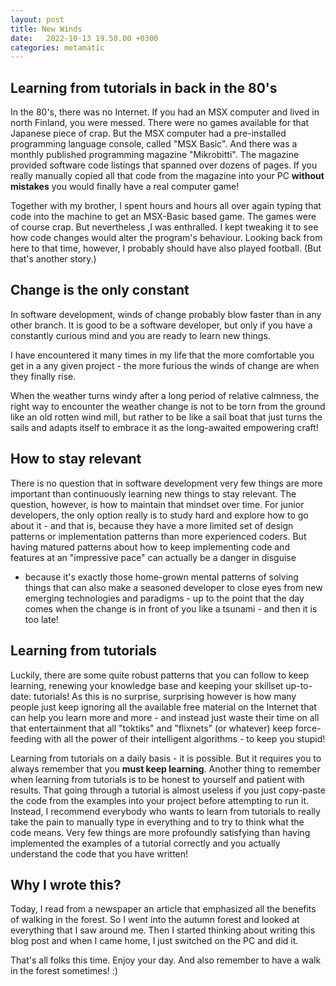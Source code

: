 ```yaml
---
layout: post
title: New Winds
date:   2022-10-13 19.50.00 +0300
categories: metamatic
---
```


## Learning from tutorials in back in the 80's

In the 80's, there was no Internet. If you had an MSX computer and lived
in north Finland, you were messed. There were no games available for that
Japanese piece of crap. But the MSX computer had a pre-installed programming
language console, called "MSX Basic". And there was a monthly published
programming magazine "Mikrobitti". The magazine provided software code listings that
spanned over dozens of pages. If you really manually copied all that code from 
the magazine into your PC **without mistakes** you would finally have a real 
computer game!

Together with my brother, I spent hours and hours all over again typing that code 
into the machine to get an MSX-Basic based game. The games were of course crap. 
But nevertheless ,I was enthralled. I kept tweaking it to see how code changes
would alter the program's behaviour.  Looking back from here to that time, however, 
I probably should have also played football. (But that's another story.)

## Change is the only constant

In software development, winds of change probably blow faster than
in any other branch. It is good to be a software developer, but only if 
you have a constantly curious mind and you are ready to learn new things.

I have encountered it many times in my life that the more comfortable
you get in a any given project - the more furious the winds of change are
when they finally rise.

When the weather turns windy after a long period of relative calmness, 
the right way to encounter the weather change is not to be torn from the ground 
like an old rotten wind mill, but rather to be like a sail boat that just
turns the sails and adapts itself to embrace it as the long-awaited empowering craft!

## How to stay relevant

There is no question that in software development very
few things are more important than continuously learning new things 
to stay relevant. The question, however, is how to maintain that mindset 
over time. For junior developers, the only option really is to study hard and
explore how to go about it - and that is, because they have a more
limited set of design patterns or implementation patterns than more
experienced coders. But having matured patterns about how to keep implementing
code and features at an "impressive pace" can actually be a danger in disguise
- because it's exactly those home-grown mental patterns of solving things
that can also make a seasoned developer to close eyes from new emerging technologies
and paradigms - up to the point that the day comes when the change is in front of you
like a tsunami - and then it is too late! 

## Learning from tutorials

Luckily, there are some quite robust patterns that you can follow to
keep learning, renewing your knowledge base and keeping your skillset
up-to-date: tutorials! As this is no surprise, surprising however
is how many people just keep ignoring all the available free material
on the Internet that can help you learn more and more - and instead just
waste their time on all that entertainment that all "toktiks" and "flixnets"
(or whatever) keep force-feeding with all the power of their intelligent algorithms - to 
keep you stupid!

Learning from tutorials on a daily basis - it is possible. But it requires
you to always remember that you **must keep learning**. Another thing to remember
when learning from tutorials is to be honest to yourself and patient with
results. That going through a tutorial is almost useless if you just copy-paste the code from the
examples into your project before attempting to run it. 
Instead, I recommend everybody who wants to learn from tutorials to really 
take the pain to manually type in everything and to try to think what the
code means. Very few things are more profoundly satisfying than having implemented
the examples of a tutorial correctly and you actually understand the
code that you have written!

## Why I wrote this?

Today, I read from a newspaper an article that emphasized all the benefits 
of walking in the forest. So I went into the autumn forest and looked
at everything that I saw around me. Then I started thinking about writing this
blog post and when I came home, I just switched on the PC and did it.

That's all folks this time. Enjoy your day. And also remember to have a walk
in the forest sometimes! :)
